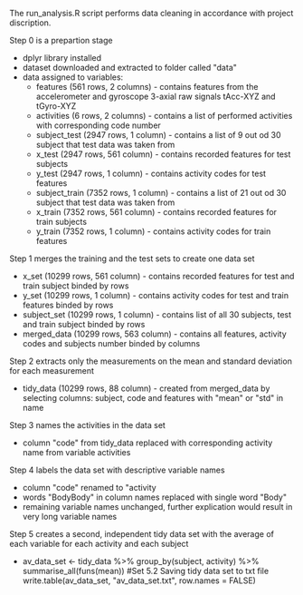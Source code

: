 The run_analysis.R script performs data cleaning in accordance with project discription.

Step 0 is a prepartion stage
 * dplyr library installed
 * dataset downloaded and extracted to folder called "data"
 * data assigned to variables:
     * features (561 rows, 2 columns) - contains features from the accelerometer and gyroscope 3-axial raw signals tAcc-XYZ and tGyro-XYZ
     * activities (6 rows, 2 columns) - contains a list of performed activities with corresponding code number
     * subject_test (2947 rows, 1 column) - contains a list of 9 out od 30 subject that test data was taken from
     * x_test (2947 rows, 561 column) - contains recorded features for test subjects
     * y_test (2947 rows, 1 column) - contains activity codes for test features
     * subject_train (7352 rows, 1 column) - contains a list of 21 out od 30 subject that test data was taken from
     * x_train (7352 rows, 561 column) - contains recorded features for train subjects
     * y_train (7352 rows, 1 column) - contains activity codes for train features <br>

Step 1 merges the training and the test sets to create one data set
* x_set (10299 rows, 561 column) - contains recorded features for test and train subject binded by rows
* y_set (10299 rows, 1 column) - contains activity codes for test and train features binded by rows
* subject_set (10299 rows, 1 column) - contains list of all 30 subjects, test and train subject binded by rows
* merged_data (10299 rows, 563 column) - contains all features, activity codes and subjects number binded by columns

Step 2 extracts only the measurements on the mean and standard deviation for each measurement
* tidy_data (10299 rows, 88 column) - created from merged_data by selecting columns: subject, code and features with "mean" or "std" in name

Step 3 names the activities in the data set
* column "code" from tidy_data replaced with corresponding activity name from variable activities

Step 4 labels the data set with descriptive variable names
* column "code" renamed to "activity
* words "BodyBody" in column names replaced with single word "Body"
* remaining variable names unchanged, further explication would result in very long variable names

Step 5 creates a second, independent tidy data set with the average of each variable for each activity and each subject
* av_data_set <- tidy_data %>%
  group_by(subject, activity) %>%
  summarise_all(funs(mean))
  #Set 5.2 Saving tidy data set to txt file
write.table(av_data_set, "av_data_set.txt", row.names = FALSE)
